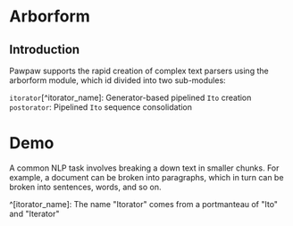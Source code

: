 # Arborform

## Introduction

Pawpaw supports the rapid creation of complex text parsers using the arborform module, which id divided into two sub-modules:

``itorator``[^itorator_name]: Generator-based pipelined ``Ito`` creation 
``postorator``: Pipelined ``Ito`` sequence consolidation

# Demo

A common NLP task involves breaking a down text in smaller chunks.  For example, a document can be broken
into paragraphs, which in turn can be broken into sentences, words, and so on.

^[itorator_name]: The name "Itorator" comes from a portmanteau of "Ito" and "Iterator"
